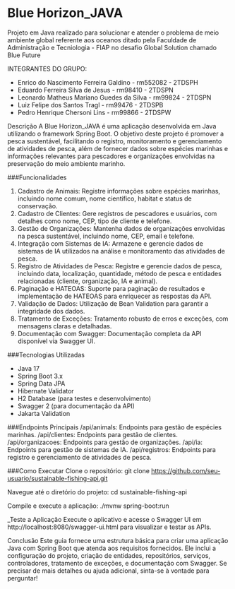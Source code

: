 # Blue Horizon_JAVA
Projeto em Java realizado para solucionar e atender o problema de meio ambiente global referente aos oceanos ditado pela Faculdade de Administração e Tecniologia - FIAP no desafio Global Solution chamado Blue Future

INTEGRANTES DO GRUPO:
- Enrico do Nascimento Ferreira Galdino - rm552082 - 2TDSPH
- Eduardo Ferreira Silva de Jesus - rm98410 - 2TDSPN
- Leonardo Matheus Mariano Guedes da Silva - rm99824 - 2TDSPN
- Luiz Felipe dos Santos Tragl - rm99476 - 2TDSPB
- Pedro Henrique Chersoni Lins - rm99866 - 2TDSPW

Descrição
A Blue Horizon_JAVA é uma aplicação desenvolvida em Java utilizando o framework Spring Boot. O objetivo deste projeto é promover a pesca sustentável, facilitando o registro, monitoramento e gerenciamento de atividades de pesca, além de fornecer dados sobre espécies marinhas e informações relevantes para pescadores e organizações envolvidas na preservação do meio ambiente marinho.

###Funcionalidades
1. Cadastro de Animais: Registre informações sobre espécies marinhas, incluindo nome comum, nome científico, habitat e status de conservação.
2. Cadastro de Clientes: Gere registros de pescadores e usuários, com detalhes como nome, CEP, tipo de cliente e telefone.
3. Gestão de Organizações: Mantenha dados de organizações envolvidas na pesca sustentável, incluindo nome, CEP, email e telefone.
4. Integração com Sistemas de IA: Armazene e gerencie dados de sistemas de IA utilizados na análise e monitoramento das atividades de pesca.
5. Registro de Atividades de Pesca: Registre e gerencie dados de pesca, incluindo data, localização, quantidade, método de pesca e entidades relacionadas (cliente, organização, IA e animal).
6. Paginação e HATEOAS: Suporte para paginação de resultados e implementação de HATEOAS para enriquecer as respostas da API.
7. Validação de Dados: Utilização de Bean Validation para garantir a integridade dos dados.
8. Tratamento de Exceções: Tratamento robusto de erros e exceções, com mensagens claras e detalhadas.
9. Documentação com Swagger: Documentação completa da API disponível via Swagger UI.

###Tecnologias Utilizadas
- Java 17
- Spring Boot 3.x
- Spring Data JPA
- Hibernate Validator
- H2 Database (para testes e desenvolvimento)
- Swagger 2 (para documentação da API)
- Jakarta Validation

###Endpoints Principais
/api/animals: Endpoints para gestão de espécies marinhas.
/api/clientes: Endpoints para gestão de clientes.
/api/organizacoes: Endpoints para gestão de organizações.
/api/ia: Endpoints para gestão de sistemas de IA.
/api/registros: Endpoints para registro e gerenciamento de atividades de pesca.

###Como Executar
Clone o repositório:
git clone https://github.com/seu-usuario/sustainable-fishing-api.git

Navegue até o diretório do projeto:
cd sustainable-fishing-api

Compile e execute a aplicação:
./mvnw spring-boot:run

_Teste a Aplicação
Execute o aplicativo e acesse o Swagger UI em http://localhost:8080/swagger-ui.html para visualizar e testar as APIs.

Conclusão
Este guia fornece uma estrutura básica para criar uma aplicação Java com Spring Boot que atenda aos requisitos fornecidos. Ele inclui a configuração do projeto, criação de entidades, repositórios, serviços, controladores, tratamento de exceções, e documentação com Swagger. Se precisar de mais detalhes ou ajuda adicional, sinta-se à vontade para perguntar!
